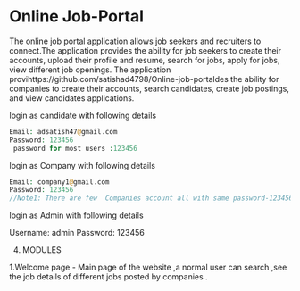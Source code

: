 # Online Job-Portal

The online job portal application allows job seekers and recruiters to connect.The application provides the ability for job seekers to create their accounts, upload their profile and resume, search for jobs, apply for jobs, view different job openings. The application provihttps://github.com/satishad4798/Online-job-portaldes the ability for companies to create their accounts, search candidates, create job postings, and view candidates applications.




 login as candidate with following details

```php
Email: adsatish47@gmail.com
Password: 123456
 password for most users :123456

```

 login as Company with following details

```php
Email: company1@gmail.com
Password: 123456
//Note1: There are few  Companies account all with same password-123456

```
login as Admin with following details

Username: admin
Password: 123456


 4.	MODULES
	
1.Welcome page - Main page of the website ,a normal user can search ,see the job details of different jobs   posted by companies .









